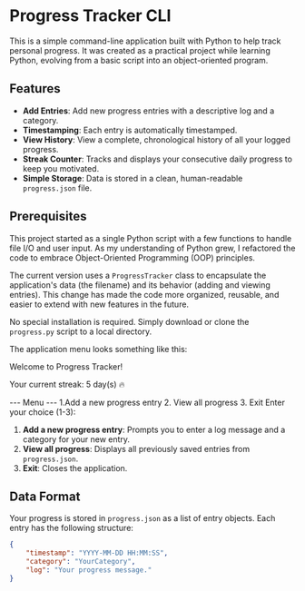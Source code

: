 # Progress Tracker CLI

This is a simple command-line application built with Python to help track personal progress. It was created as a practical project while learning Python, evolving from a basic script into an object-oriented program.

## Features

* **Add Entries**: Add new progress entries with a descriptive log and a category.
* **Timestamping**: Each entry is automatically timestamped.
* **View History**: View a complete, chronological history of all your logged progress.
* **Streak Counter**: Tracks and displays your consecutive daily progress to keep you motivated.
* **Simple Storage**: Data is stored in a clean, human-readable `progress.json` file.

## Prerequisites

This project started as a single Python script with a few functions to handle file I/O and user input. As my understanding of Python grew, I refactored the code to embrace Object-Oriented Programming (OOP) principles.

The current version uses a `ProgressTracker` class to encapsulate the application's data (the filename) and its behavior (adding and viewing entries). This change has made the code more organized, reusable, and easier to extend with new features in the future.

No special installation is required. Simply download or clone the `progress.py` script to a local directory.

The application menu looks something like this:

Welcome to Progress Tracker!

Your current streak: 5 day(s) 🔥

--- Menu ---
1.Add a new progress entry
2. View all progress
3. Exit
Enter your choice (1-3):

1. **Add a new progress entry**: Prompts you to enter a log message and a category for your new entry.
2. **View all progress**: Displays all previously saved entries from `progress.json`.
3. **Exit**: Closes the application.

## Data Format

Your progress is stored in `progress.json` as a list of entry objects. Each entry has the following structure:

```json
{
    "timestamp": "YYYY-MM-DD HH:MM:SS",
    "category": "YourCategory",
    "log": "Your progress message."
}
```
